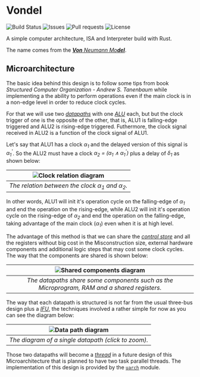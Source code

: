 # Vondel
![Build Status](https://img.shields.io/github/actions/workflow/status/thewillyan/vondel/rust.yml)
![Issues](https://img.shields.io/github/issues/thewillyan/vondel)
![Pull requests](https://img.shields.io/github/issues-pr/thewillyan/vondel)
![License](https://img.shields.io/github/license/thewillyan/vondel)

A simple computer architecture, ISA and Interpreter build with Rust.

The name comes from the
[_**Von** Neumann Mo**del**_](https://en.wikipedia.org/wiki/Von_Neumann_architecture).

## Microarchitecture

The basic idea behind this design is to follow some tips from book _Structured
Computer Organization - Andrew S. Tanenbaum_ while implementing a the ability to
perform operations even if the main clock is in a non-edge level in order to
reduce clock cycles.

For that we will use two [_datapaths_](https://en.wikipedia.org/wiki/Datapath)
with one [_ALU_](https://en.wikipedia.org/wiki/Arithmetic_logic_unit) each, but
but the clock trigger of one is the opposite of the other, that is, ALU1 is
falling-edge triggered and ALU2 is rising-edge triggered. Futhermore,
the clock signal received in ALU2 is a function of the clock signal
of ALU1.

Let's say that ALU1 has a clock _α<sub>1</sub>_ and the delayed version of this
signal is _α<sub>1</sub><sup>'</sup>_. So the ALU2 must have a clock
_α<sub>2</sub> = (α<sub>1</sub> ∧ α<sub>1</sub><sup>'</sup>)_ plus a
delay of _δ<sub>1</sub>_ as shown below:

<div align="center">

|      ![Clock relation diagram](https://i.imgur.com/O3SP6L2.png)      |
| :------------------------------------------------------------------: |
|   _The relation between the clock α<sub>1</sub> and α<sub>2</sub>._  |

</div>

In other words, ALU1 will init it's operation cycle on the falling-edge of
_α<sub>1</sub>_ and end the operation on the rising-edge, while ALU2 will
init it's operation cycle on the rising-edge of _α<sub>2</sub>_ and end the
operation on the falling-edge, taking advantage of the main clock (_α<sub>1</sub>_)
even when it is at high level.

The advantage of this method is that we can share the
[_control store_](https://en.wikipedia.org/wiki/Control_storebbjk) and all the
registers without big cost in the Misconstruction size, external hardware
components and additional logic steps that may cost some clock cycles. The
way that the components are shared is shown below:

<div align="center">

|               ![Shared components diagram](https://i.imgur.com/tlHAPgL.png)               |
| :---------------------------------------------------------------------------------------: |
|_The datapaths share some components such as the Microprogram, RAM and a shared registers._|

</div>

The way that each datapath is structured is not far from the usual three-bus design
plus a [_IFU_](https://en.wikipedia.org/wiki/Instruction_unit), the techniques
involved a rather simple for now as you can see the diagram below:

<div align="center">

| ![Data path diagram](https://i.imgur.com/WkBo8bD.png) |
| :---------------------------------------------------: |
| _The diagram of a single datapath (click to zoom)._   |

</div>

Those two datapaths will become a [_thread_](https://en.wikipedia.org/wiki/Thread_(computing))
in a future design of this Microarchitecture that is planned to have two task parallel threads.
The implementation of this design is provided by the
[`uarch`](https://github.com/thewillyan/vondel/tree/uarch_model/src/uarch) module.
